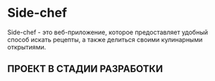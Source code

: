# Side-chef

Side-chef - это веб-приложение, которое предоставляет удобный способ искать рецепты, а также делиться своими кулинарными открытиями.

## ПРОЕКТ В СТАДИИ РАЗРАБОТКИ
